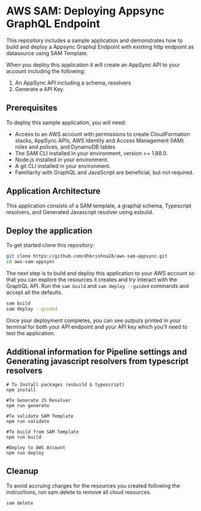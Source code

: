 # AWS SAM: Deploying Appsync GraphQL Endpoint

This repository includes a sample application and demonstrates how to build and deploy a Appsync Graphql Endpoint with existing http endpoint as datasource using SAM Template.

When you deploy this application it will create an AppSync API to your account including the following:

1. An AppSync API including a schema, resolvers
2. Generate a API Key.

## Prerequisites

To deploy this sample application, you will need:

- Access to an AWS account with permissions to create CloudFormation stacks, AppSync APIs, AWS Identity and Access Management (IAM) roles and polices, and DynamoDB tables
- The SAM CLI installed in your environment, version >= 1.88.0.
- Node.js installed in your environment.
- A git CLI installed in your environment.
- Familiarity with GraphQL and JavaScript are beneficial, but not required.

## Application Architecture

This application consists of a SAM template, a graphql schema, Typescript resolvers, and Generated Javascript resolver using esbuild.

## Deploy the application

To get started clone this repository:

```bash
git clone https://github.com/dhkrishna28/aws-sam-appsync.git
cd aws-sam-appsync
```

The next step is to build and deploy this application to your AWS account so that you can explore the resources it creates and try interact with the GraphQL API. Run the `sam build` and `sam deploy --guided` commands and accept all the defaults.

```bash
sam build
sam deploy --guided
```

Once your deployment completes, you can see outputs printed in your terminal for both your API endpoint and your API key which you’ll need to test the application.


## Additional information for Pipeline settings and Generating javascript resolvers from typescript resolvers

```
# To Install packages (esbuild & typescript)
npm install

#To Generate JS Resolver
npm run generate

#To validate SAM Template
npm run validate

#To build from SAM Template
npm run build

#Deploy to AWS Account
npm run deploy
```

## Cleanup

To avoid accruing charges for the resources you created following the instructions, run sam delete to remove all cloud resources.

```bash
sam delete
```
